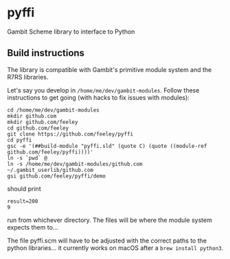 # pyffi
Gambit Scheme library to interface to Python

## Build instructions

The library is compatible with Gambit's primitive module system and the R7RS libraries.

Let's say you develop in `/home/me/dev/gambit-modules`. Follow these instructions to get going (with hacks to fix issues with modules):

```
cd /home/me/dev/gambit-modules
mkdir github.com
mkdir github.com/feeley
cd github.com/feeley
git clone https://github.com/feeley/pyffi
cd pyffi
gsc -e '(##build-module "pyffi.sld" (quote C) (quote ((module-ref github.com/feeley/pyffi))))'
ln -s `pwd` @
ln -s /home/me/dev/gambit-modules/github.com ~/.gambit_userlib/github.com
gsi github.com/feeley/pyffi/demo
```

should print

```
result=200
9
```

run from whichever directory. The files will be where the module system expects them to...

The file pyffi.scm will have to be adjusted with the correct paths to the python libraries... it currently works on macOS after a `brew install python3`.
